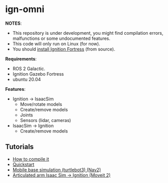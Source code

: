 # ign-omni

**NOTES**:
 - This repository is under development, you might find compilation errors,
malfunctions or some undocumented features.
 - This code will only run on Linux (for now).
 - You should [install Ignition Fortress](https://ignitionrobotics.org/docs/fortress) (from source).

**Requirements**:
 - ROS 2 Galactic.
 - Ignition Gazebo Fortress
 - ubuntu 20.04

**Features**:
 - Ignition -> IsaacSim
   - Move/rotate models
   - Create/remove models
   - Joints
   - Sensors (lidar, cameras)
 - IsaacSim -> Ignition
   - Create/remove models

## Tutorials
  - [How to compile it](tutorials/01_compile.md)
  - [Quickstart](tutorials/02_quickstart.md)
  - [Mobile base simulation (turtlebot3) (Nav2)](tutorials/01_ROS_simulation.md)
  - [Articulated arm Isaac Sim -> Ignition (Moveit 2)](tutorials/04_articulated_arm_issacsim_to_ignition.md)

